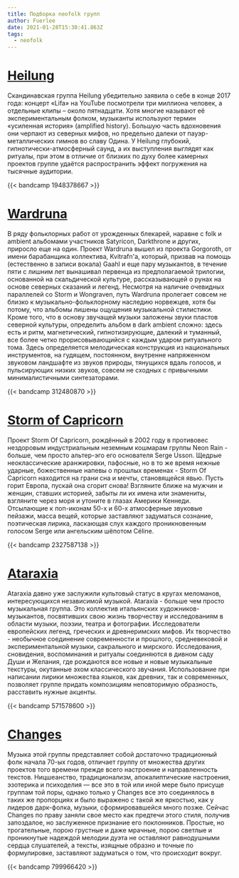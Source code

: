 ```yaml
---
title: Подборка neofolk групп
author: Fuerlee
date: 2021-01-28T15:30:41.863Z
tags:
  - neofolk
---
```

# [Heilung](https://heilung.bandcamp.com/)

Скандинавская группа Heilung убедительно заявила о себе в конце 2017 года: концерт «Lifa» на YouTube посмотрели три миллиона человек, а отдельные клипы – около пятнадцати. Хотя многие называют её экспериментальным фолком, музыканты используют термин «усиленная история» (amplified history). Большую часть вдохновения они черпают из северных мифов, но предельно далеки от пауэр-металлических гимнов во славу Одина. У Heilung глубокий, гипнотически-атмосферный саунд, а их выступления выглядят как ритуалы, при этом в отличие от близких по духу более камерных проектов группе удаётся распространить эффект погружения на тысячные аудитории.

{{< bandcamp 1948378667 >}}


# [Wardruna](https://wardruna.bandcamp.com/)

В ряду фольклорных работ от урожденных блекарей, наравне с folk и ambient альбомами участников Satyricon, Darkthrone и других, приросло еще на один. Проект Wardruna вышел из проекта Gorgoroth, от имени барабанщика коллектива, Kvitrafn'а, который, призвав на помощь (естественно в записи вокала) Gaahl и еще пару музыкантов, в течение пяти с лишним лет вынашивал первенца из предполагаемой трилогии, основанной на скальдической культуре, рассказывающей о рунах на основе северных сказаний и легенд.
Несмотря на наличие очевидных параллелей со Storm и Wongraven, путь Wardruna пролегает совсем не близко к музыкально-фольклорному наследию норвежцев, хотя бы потому, что альбомы лишены ощущения музыкальной стилистики. Кроме того, что в основу звучащей музыки заложены звуки пластов северной культуры, определить альбом в dark ambient сложно: здесь есть и ритм, магнетический, гипнотизирующие, далекий и туманный, все более четко прорисовывающийся с каждым ударом ритуального тома. Здесь определяется мелодическая конструкция из национальных инструментов, на гудящем, постоянном, внутренне напряженном звуковом ландшафте из звуков природы, тянущихся вдаль голосов, и пульсирующих низких звуков, совсем не сходных с привычными минималистичными синтезаторами.

{{< bandcamp 312480870 >}}


# [Storm of Capricorn](https://stormofcapricorn.bandcamp.com/)

Проект Storm Of Capricorn, рождённый в 2002 году в противовес нездоровым индустриальным неземным кошмарам группы Neon Rain - больше, чем просто альтер-эго его основателя Serge Usson.
Щедрые неоклассические аранжировки, пафосные, но в то же время нежные ударные, божественные напевы о прошлых временах - Storm Of Capricorn находится на грани сна и мечты, становящейся явью.
Пусть горит Европа, пускай она сгорит снова! Взгляните ближе на мужчин и женщин, ставших историей, забыты ли их имена или знамениты, взгляните через моря и утоните в глазах Америки Кеннеди.
Отсылающие к поп-иконам 50-х и 60-х атмосферные звуковые пейзажи, масса вещей, которые заставляют задуматься сознание, поэтическая лирика, ласкающая слух каждого проникновенным голосом Serge или ангельским шёпотом Céline.

{{< bandcamp 2327587138 >}}


# [Ataraxia](https://www.last.fm/music/Ataraxia)

Ataraxia давно уже заслужили культовый статус в кругах меломанов, интересующихся независимой музыкой. Ataraxia - больше чем просто музыкальная группа. Это коллектив итальянских художников-музыкантов, посвятивших свою жизнь творчеству и исследованиям в области музыки, поэзии, театра и фотографии. Исследователи европейских легенд, греческих и древнеримских мифов. Их творчество - необычное соединение современности и прошлого, средневековой и экспериментальной музыки, сакрального и мирского. Исследования, сновидения, воспоминания и ритуалы соединяются в дивном саду Души и Желания, где рождаются все новые и новые музыкальные текстуры, окутанные эхом классического звучания. Использование при написании лирики множества языков, как древних, так и современных, позволяет группе придать композициям неповторимую образность, расставить нужные акценты.

{{< bandcamp 571578600 >}}


# [Changes](https://www.discogs.com/artist/82126-Changes)

Музыка этой группы представляет собой достаточно традиционный фолк начала 70-ых годов, отличает группу от множества других проектов того времени прежде всего настроение и направленность текстов. Ницшеанство, традиционализм, апокалиптические настроения, эзотерика и психоделия — все это в той или иной мере было присуще группам той поры, однако только у Changes все это соединялось в таких же пропорциях и было выражено с такой же яркостью, как у лидеров дарк-фолка, музыки, сформировавшейся много позже. Сейчас Changes по праву заняли свое место как предтечи этого стиля, получив запоздалое, но заслуженное признание его поклонников. Простые, но трогательные, порою грустные и даже мрачные, порою светлые и проникнутые надеждой мелодии дуэта не оставляют равнодушными сердца слушателей, а тексты, изящные образно и точные по формулировке, заставляют задуматься о том, что происходит вокруг. 

{{< bandcamp 799966420 >}}
